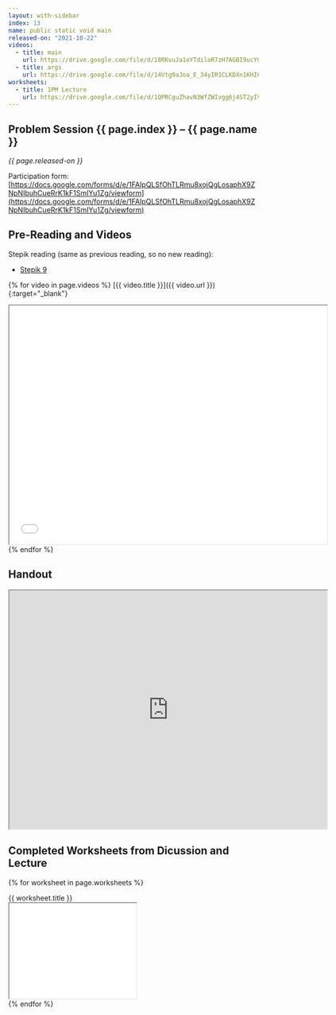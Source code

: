 ```yaml
---
layout: with-sidebar
index: 13
name: public static void main
released-on: "2021-10-22"
videos:
  - title: main
    url: https://drive.google.com/file/d/18RKvuJa1oYTdiloR7zH7AGBI9ucYCBQp
  - title: args
    url: https://drive.google.com/file/d/14Vtg9aJoa_E_34yIR1CLKDXn1KHIC-0e
worksheets:
  - title: 1PM Lecture
    url: https://drive.google.com/file/d/1QPRCguZhavN3WfZWIvgg6j4ST2yIVZ8I
---
```


## Problem Session {{ page.index }} – {{ page.name }}

_{{ page.released-on }}_

Participation form: [https://docs.google.com/forms/d/e/1FAIpQLSfOhTLRmu8xojQgLosaphX9ZNpNIbuhCueRrK1kF1SmIYu1Zg/viewform](https://docs.google.com/forms/d/e/1FAIpQLSfOhTLRmu8xojQgLosaphX9ZNpNIbuhCueRrK1kF1SmIYu1Zg/viewform)

## Pre-Reading and Videos

Stepik reading (same as previous reading, so no new reading):
- [Stepik 9](https://stepik.org/lesson/579631/step/1?unit=574281)

{% for video in page.videos %}
[{{ video.title }}]({{ video.url }}){:target="_blank"}

<iframe src="{{ video.url }}/preview" width="640" height="480" allow="autoplay"></iframe>
{% endfor %}

## Handout

<iframe src="https://drive.google.com/file/d/1BxZHf1UgGQ-1gSg0_rVUpI2REvK5jSWB/preview" width="640" height="480" allow="autoplay"></iframe>

## Completed Worksheets from Dicussion and Lecture

{% for worksheet in page.worksheets %}
<div class="worksheetBox">
{{ worksheet.title }}
<br>
<iframe src="{{ worksheet.url }}/preview" width="256" height="192" allow="autoplay"></iframe>
</div>
{% endfor %}
